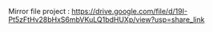 Mirror file project : https://drive.google.com/file/d/19I-Pt5zFtHv28bHxS6mbVKuLQ1bdHUXp/view?usp=share_link
